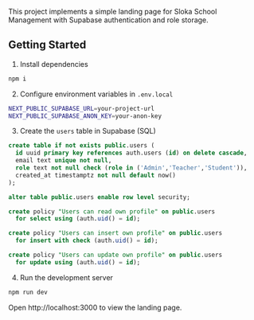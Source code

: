 This project implements a simple landing page for Sloka School Management with Supabase authentication and role storage.

## Getting Started

1) Install dependencies

```bash
npm i
```

2) Configure environment variables in `.env.local`

```bash
NEXT_PUBLIC_SUPABASE_URL=your-project-url
NEXT_PUBLIC_SUPABASE_ANON_KEY=your-anon-key
```

3) Create the `users` table in Supabase (SQL)

```sql
create table if not exists public.users (
  id uuid primary key references auth.users (id) on delete cascade,
  email text unique not null,
  role text not null check (role in ('Admin','Teacher','Student')),
  created_at timestamptz not null default now()
);

alter table public.users enable row level security;

create policy "Users can read own profile" on public.users
  for select using (auth.uid() = id);

create policy "Users can insert own profile" on public.users
  for insert with check (auth.uid() = id);

create policy "Users can update own profile" on public.users
  for update using (auth.uid() = id);
```

4) Run the development server

```bash
npm run dev
```

Open http://localhost:3000 to view the landing page.
